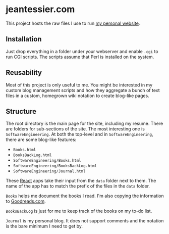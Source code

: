 # jeantessier.com

This project hosts the raw files I use to run
[my personal website](https://jeantessier.com/).

## Installation

Just drop everything in a folder under your webserver and enable `.cgi` to run
CGI scripts.  The scripts assume that Perl is installed on the system.

## Reusability

Most of this project is only useful to me.  You might be interested in my custom
blog management scripts and how they aggregate a bunch of text files in a
custom, homegrown wiki notation to create blog-like pages.

## Structure

The root directory is the main page for the site, including my resume.  There
are folders for sub-sections of the site.  The most interesting one is
`SoftwareEngineering`.  At both the top-level and in `SoftwareEngineering`,
there are some blog-like features:

- `Books.html`
- `BooksBackLog.html`
- `SoftwareEngineering/Books.html`
- `SoftwareEngineering/BooksBackLog.html`
- `SoftwareEngineering/Journal.html`

These [React](https://reactjs.org/) apps take their input from the `data` folder
next to them.  The name of the app has to match the prefix of the files in the
`data` folder.

`Books` helps me document the books I read.  I'm also copying the information to
[Goodreads.com](http://goodreads.com/).

`BooksBackLog` is just for me to keep track of the books on my to-do list.

`Journal` is my personal blog.  It does not support comments and the notation is
the bare minimum I need to get by.
